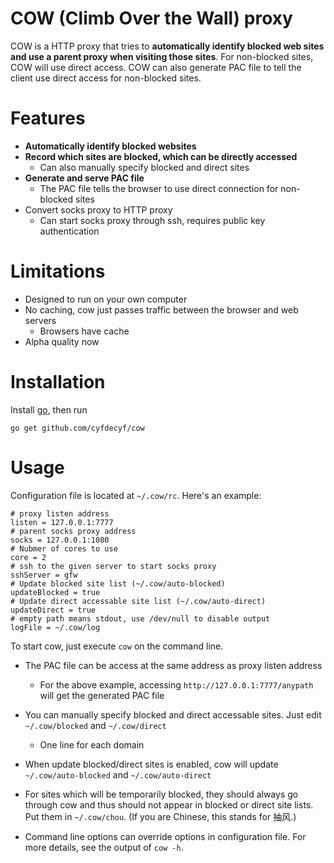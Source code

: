 # COW (Climb Over the Wall) proxy  #

COW is a HTTP proxy that tries to **automatically identify blocked web sites and use a parent proxy when visiting those sites**. For non-blocked sites, COW will use direct access. COW can also generate PAC file to tell the client use direct access for non-blocked sites.

# Features #

- **Automatically identify blocked websites**
- **Record which sites are blocked, which can be directly accessed**
  - Can also manually specify blocked and direct sites
- **Generate and serve PAC file**
  - The PAC file tells the browser to use direct connection for non-blocked sites
- Convert socks proxy to HTTP proxy
  - Can start socks proxy through ssh, requires public key authentication

# Limitations #

- Designed to run on your own computer
- No caching, cow just passes traffic between the browser and web servers
  - Browsers have cache
- Alpha quality now

# Installation #

Install [go](http://golang.org/doc/install), then run

    go get github.com/cyfdecyf/cow

# Usage #

Configuration file is located at `~/.cow/rc`. Here's an example:

    # proxy listen address
    listen = 127.0.0.1:7777
    # parent socks proxy address
    socks = 127.0.0.1:1080
    # Nubmer of cores to use
    core = 2
    # ssh to the given server to start socks proxy
    sshServer = gfw
    # Update blocked site list (~/.cow/auto-blocked)
    updateBlocked = true
    # Update direct accessable site list (~/.cow/auto-direct)
    updateDirect = true
    # empty path means stdout, use /dev/null to disable output
    logFile = ~/.cow/log

To start cow, just execute `cow` on the command line.

- The PAC file can be access at the same address as proxy listen address
  - For the above example, accessing `http://127.0.0.1:7777/anypath` will get the generated PAC file

- You can manually specify blocked and direct accessable sites. Just edit `~/.cow/blocked` and `~/.cow/direct`
  - One line for each domain

- When update blocked/direct sites is enabled, cow will update `~/.cow/auto-blocked` and `~/.cow/auto-direct`

- For sites which will be temporarily blocked, they should always go through cow and thus should not appear in blocked or direct site lists. Put them in `~/.cow/chou`. (If you are Chinese, this stands for 抽风.)

- Command line options can override options in configuration file. For more details, see the output of `cow -h`.
